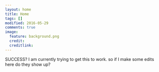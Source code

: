 ```yaml
---
layout: home
title: Home
tags: []
modified: 2016-05-29
comments: true
image:
  feature: background.png
  credit:
  creditlink:
---
```



SUCCESS?
I am currently trying to get this to work. so if I make some edits here do they show up?
